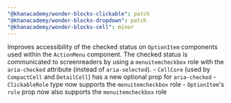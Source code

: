```yaml
---
"@khanacademy/wonder-blocks-clickable": patch
"@khanacademy/wonder-blocks-dropdown": patch
"@khanacademy/wonder-blocks-cell": minor
---
```


Improves accessibility of the checked status on `OptionItem` components used
within the `ActionMenu` component. The checked status is communicated to
screenreaders by using a `menuitemcheckbox` role with the `aria-checked`
attribute (instead of `aria-selected`).
    - `CellCore` (used by `CompactCell` and `DetailCell`) has a new optional
    prop for `aria-checked`
    - `ClickableRole` type now supports the `menuitemcheckbox` role
    - `OptionItem`'s `role` prop now also supports the `menuitemcheckbox` role

